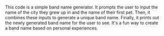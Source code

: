 
This code is a simple band name generator. It prompts the user to input the name of the city they grew up in and 
the name of their first pet. Then, it combines these inputs to generate a unique band name. Finally, it prints 
out the newly generated band name for the user to see. It's a fun way to create a band name based on personal experiences.
